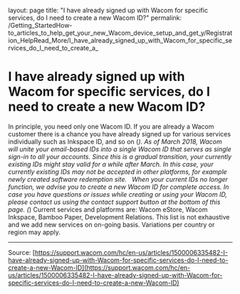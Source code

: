 layout: page
title: "I have already signed up with Wacom for specific services, do I need to create a new Wacom ID?"
permalink: /Getting_StartedHow-to_articles_to_help_get_your_new_Wacom_device_setup_and_get_y/Registration_HelpRead_More/I_have_already_signed_up_with_Wacom_for_specific_services_do_I_need_to_create_a_

# I have already signed up with Wacom for specific services, do I need to create a new Wacom ID?

In principle, you need only one Wacom ID.
 If you are already a Wacom customer there is a chance you have already signed up for various services individually such as Inkspace ID, and so on (*).
 As of March 2018, Wacom will unite your email-based IDs into a single Wacom ID that serves as single sign-in to all your accounts. Since this is a gradual transition, your currently existing IDs might stay valid for a while after March. In this case, your currently existing IDs may not be accepted in other platforms, for example newly created software redemption site.  
 When your current IDs no longer function, we advise you to create a new Wacom ID for complete access.
 In case you have questions or issues while creating or using your Wacom ID, please contact us using the contact support button at the bottom of this page.
 (*) Current services and platforms are: Wacom eStore, Wacom Inkspace, Bamboo Paper, Development Relations. This list is not exhaustive and we add new services on on-going basis. Variations per country or region may apply.

---
Source: [https://support.wacom.com/hc/en-us/articles/1500006335482-I-have-already-signed-up-with-Wacom-for-specific-services-do-I-need-to-create-a-new-Wacom-ID](https://support.wacom.com/hc/en-us/articles/1500006335482-I-have-already-signed-up-with-Wacom-for-specific-services-do-I-need-to-create-a-new-Wacom-ID)
